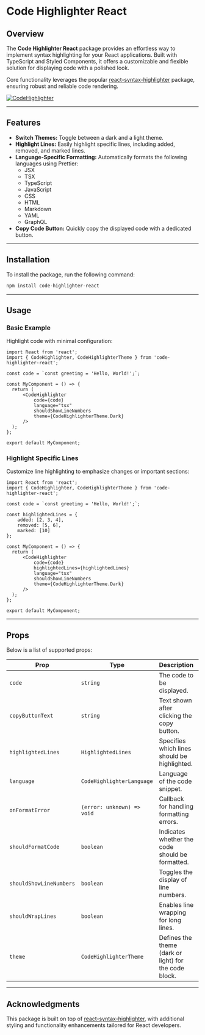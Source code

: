 # Code Highlighter React

## Overview
The **Code Highlighter React** package provides an effortless way to implement syntax highlighting for your React applications. Built with TypeScript and Styled Components, it offers a customizable and flexible solution for displaying code with a polished look.

Core functionality leverages the popular [react-syntax-highlighter](https://github.com/react-syntax-highlighter/react-syntax-highlighter) package, ensuring robust and reliable code rendering.

[![CodeHighlighter](https://iili.io/J7zNOHg.md.png)](https://freeimage.host/i/J7zNOHg)

---

## Features
- **Switch Themes:** Toggle between a dark and a light theme.
- **Highlight Lines:** Easily highlight specific lines, including added, removed, and marked lines.
- **Language-Specific Formatting:** Automatically formats the following languages using Prettier:
  - JSX
  - TSX
  - TypeScript
  - JavaScript
  - CSS
  - HTML
  - Markdown
  - YAML
  - GraphQL
- **Copy Code Button:** Quickly copy the displayed code with a dedicated button.

---

## Installation
To install the package, run the following command:

```bash
npm install code-highlighter-react
```

---

## Usage

### Basic Example
Highlight code with minimal configuration:

```tsx
import React from 'react';
import { CodeHighlighter, CodeHighlighterTheme } from 'code-highlighter-react';

const code = `const greeting = 'Hello, World!';`;

const MyComponent = () => {
  return (
      <CodeHighlighter
          code={code}
          language="tsx"
          shouldShowLineNumbers
          theme={CodeHighlighterTheme.Dark}
      />
  );
};

export default MyComponent;
```

### Highlight Specific Lines
Customize line highlighting to emphasize changes or important sections:

```tsx
import React from 'react';
import { CodeHighlighter, CodeHighlighterTheme } from 'code-highlighter-react';

const code = `const greeting = 'Hello, World!';`;

const highlightedLines = {
    added: [2, 3, 4],
    removed: [5, 6],
    marked: [10]
};

const MyComponent = () => {
  return (
      <CodeHighlighter
          code={code}
          highlightedLines={highlightedLines}
          language="tsx"
          shouldShowLineNumbers
          theme={CodeHighlighterTheme.Dark}
      />
  );
};

export default MyComponent;
```

---

## Props
Below is a list of supported props:

| Prop                    | Type                       | Description                                           | Default Value               |
|-------------------------|----------------------------|-------------------------------------------------------|-----------------------------|
| `code`                  | `string`                   | The code to be displayed.                             | -                           |
| `copyButtonText`        | `string`                   | Text shown after clicking the copy button.            | -                           |
| `highlightedLines`      | `HighlightedLines`         | Specifies which lines should be highlighted.          | -                           |
| `language`              | `CodeHighlighterLanguage`  | Language of the code snippet.                         | -                           |
| `onFormatError`         | `(error: unknown) => void` | Callback for handling formatting errors.              | -                           |
| `shouldFormatCode`      | `boolean`                  | Indicates whether the code should be formatted.       | `false`                     |
| `shouldShowLineNumbers` | `boolean`                  | Toggles the display of line numbers.                  | `false`                     |
| `shouldWrapLines`       | `boolean`                  | Enables line wrapping for long lines.                 | -                           |
| `theme`                 | `CodeHighlighterTheme`     | Defines the theme (dark or light) for the code block. | `CodeHighlighterTheme.Dark` |

---

## Acknowledgments
This package is built on top of [react-syntax-highlighter](https://github.com/react-syntax-highlighter/react-syntax-highlighter), with additional styling and functionality enhancements tailored for React developers.

